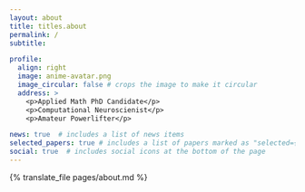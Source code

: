 ```yaml
---
layout: about
title: titles.about
permalink: /
subtitle:

profile:
  align: right
  image: anime-avatar.png
  image_circular: false # crops the image to make it circular
  address: >
    <p>Applied Math PhD Candidate</p>
    <p>Computational Neuroscienist</p>
    <p>Amateur Powerlifter</p>

news: true  # includes a list of news items
selected_papers: true # includes a list of papers marked as "selected={true}"
social: true  # includes social icons at the bottom of the page
---
```


{% translate_file pages/about.md %}
